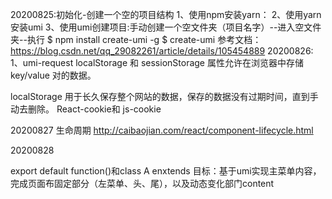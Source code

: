20200825:初始化-创建一个空的项目结构
1、使用npm安装yarn：
2、使用yarn安装umi
3、使用umi创建项目:手动创建一个空文件夹（项目名字）--进入空文件夹--执行
$ npm install create-umi -g
$ create-umi
参考文档：https://blog.csdn.net/qq_29082261/article/details/105454889
20200826:
1、umi-request
localStorage 和 sessionStorage 属性允许在浏览器中存储 key/value 对的数据。

localStorage 用于长久保存整个网站的数据，保存的数据没有过期时间，直到手动去删除。
React-cookie和  js-cookie 

20200827 生命周期
http://caibaojian.com/react/component-lifecycle.html


20200828

export default function()和class A enxtends
目标：基于umi实现主菜单内容，完成页面布固定部分（左菜单、头、尾），以及动态变化部门content
